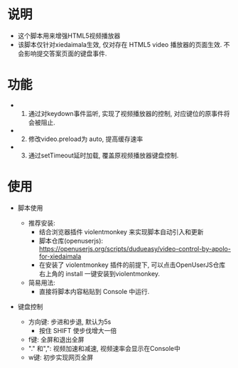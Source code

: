 # 说明
* 这个脚本用来增强HTML5视频播放器 
* 该脚本仅针对xiedaimala生效, 仅对存在 HTML5 video 播放器的页面生效. 不会影响提交答案页面的键盘事件.

# 功能
* 1. 通过对keydown事件监听, 实现了视频播放器的控制, 对应键位的原事件将会被阻止.
* 2. 修改video.preload为 auto, 提高缓存速率
* 3. 通过setTimeout延时加载, 覆盖原视频播放器键盘控制.

# 使用
* 脚本使用
    * 推荐安装:
        * 结合浏览器插件 violentmonkey 来实现脚本自动引入和更新
        * 脚本仓库(openuserjs): https://openuserjs.org/scripts/dudueasy/video-control-by-apolo-for-xiedaimala
        * 在安装了 violentmonkey 插件的前提下, 可以点击OpenUserJS仓库右上角的 install 一键安装到violentmonkey.
    * 简易用法:
        * 直接将脚本内容粘贴到 Console 中运行.

* 键盘控制
    * 方向键: 步进和步退, 默认为5s
        * 按住 SHIFT 使步伐增大一倍   
    * f键: 全屏和退出全屏
    * "." 和",": 视频加速和减速, 视频速率会显示在Console中
    * w键: 初步实现网页全屏